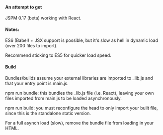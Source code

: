#### An attempt to get

JSPM 0.17 (beta) working with React.

#### Notes:

ES6 (Babel) + JSX support is possible, but it's slow as hell in dynamic load (over 200 files to import).

Recommend sticking to ES5 for quicker load speed.

#### Build

Bundles/builds assume your external libraries are imported to _lib.js and that your entry point is main.js.

npm run bundle: this bundles the _lib.js file (i.e. React), leaving your own files imported from main.js to be loaded asynchronously.

npm run build: you must reconfigure the head to only import your built file, since this is the standalone static version.

For a full asynch load (slow), remove the bundle file from loading in your HTML.